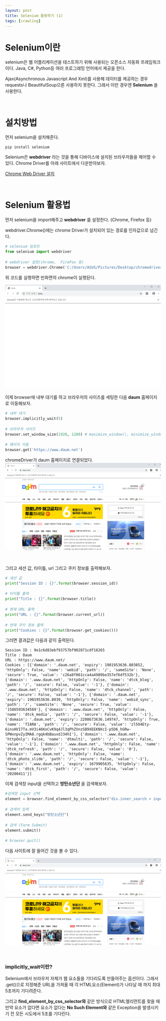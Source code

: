 ```yaml
---
layout: post
title: Selenium 활용하기 (1)
tags: [crawling]
---
```

# Selenium이란
selenium은 웹 어플리케이션을 테스트하기 위해 사용되는 오픈소스 자동화 프레임워크이다. Java, C#, Python등 여러 프로그래밍 언어에서 제공을 한다.

Ajax(Asynchronous Javascript And Xml)를 사용해 데이터를 제공하는 경우 requests나 BeautifulSoup으론 사용하지 못한다. 그래서 이런 경우엔 __Selenium__ 을 사용한다.

&nbsp;
&nbsp;
&nbsp;
&nbsp;

# 설치방법
먼저 selenium을 설치해준다.

~~~
pip install selenium
~~~

Selenium은 **webdriver** 라는 것을 통해 디바이스에 설치된 브라우저들을 제어할 수 있다. Chrome Driver를 아래 사이트에서 다운받아보자.

[Chrome Web Driver 설치](https://sites.google.com/a/chromium.org/chromedriver/downloads)

&nbsp;
&nbsp;
&nbsp;

# Selenium 활용법
먼저 selenium을 import해주고 __webdriver__ 를 설정한다. (Chrome, Firefox 등)

webdriver.Chrome()에는 chrome Driver가 설치되어 있는 경로를 인자값으로 넘긴다.
~~~python
# selenium 임포트
from selenium import webdriver

# webdriver 설정(chrome,  FireFox 등)
browser = webdriver.Chrome('C:/Users/ASUS/Pictures/Desktop/chromedriver.exe')
~~~

위 코드를 실행하면 빈화면의 chrome이 실행된다.

![Alt text](/public/post/2020_04_11_Selenium/chromeDriver.PNG)

이제 browser에 내부 대기를 하고 브라우저의 사이즈를 세팅한 다음 **daum** 홈페이지로 이동해보자.

~~~python
# 내부 대기
browser.implicitly_wait(5)

# 브라우저 사이즈
browser.set_window_size(1920, 1280) # maximize_window(), minimize_window()

# 페이지 이동
browser.get('https://www.daum.net')
~~~
chromeDriver가 daum 홈페이지로 연결되었다.
![Alt text](/public/post/2020_04_11_Selenium/daum.PNG)

&nbsp;

그리고 세션 값, 타이틀, url 그리고 쿠키 정보를 출력해보자.

~~~python
# 세션 값
print("Session ID : {}".format(browser.session_id))

# 타이틀 출력
print("Title : {}".format(browser.title))

# 현재 URL 출력
print("URL : {}".format(browser.current_url))

# 현재 쿠키 정보 출력
print("Cookies : {}".format(browser.get_cookies()))
~~~

그러면 결과값은 다음과 같이 출력된다.
~~~
Session ID : 9e1c6d83ebf93757bf902871cdf18265
Title : Daum
URL : https://www.daum.net/
Cookies : [{'domain': '.daum.net', 'expiry': 1901953636.803852, 'httpOnly': False, 'name': 'webid', 'path': '/', 'sameSite': 'None',
'secure': True, 'value': 'c26a8f061cca4a4989be357ef6df532b'}, {'domain': '.www.daum.net', 'httpOnly': False, 'name': 'dtck_blog', 'path': '/', 'secure': False, 'value': '-1'}, {'domain': '.www.daum.net', 'httpOnly': False, 'name': 'dtck_channel', 'path': '/', 'secure': False, 'value': '-1'}, {'domain': '.daum.net', 'expiry': 1901953636.8039, 'httpOnly': False, 'name': 'webid_sync', 'path': '/', 'sameSite': 'None', 'secure': True, 'value': '1586593634569'}, {'domain': '.www.daum.net', 'httpOnly': False, 'name': 'dtck_media', 'path': '/', 'secure': False, 'value': '-1'}, {'domain': '.daum.net', 'expiry': 2208673636.149747, 'httpOnly': True, 'name': 'TIARA', 'path': '/', 'secure': False, 'value': 'zl5O4Ety-6invHVI7Ta.mV3i46KoCvK9q4Jl3qPhZVnzSB9XEEKNXcI-p5D6_hGRw-SPWxnpvZyIMA8.rgqk4bBauxdJ34hI'}, {'domain': '.www.daum.net', 'httpOnly': False, 'name': 'dtmulti', 'path': '/', 'secure': False, 'value': '-1'}, {'domain': '.www.daum.net', 'httpOnly': False, 'name': 'dtck_refresh', 'path': '/', 'secure': False, 'value': '0'}, {'domain': '.www.daum.net', 'httpOnly': False, 'name': 'dtck_photo_slide', 'path': '/', 'secure': False, 'value': '-1'}, {'domain': '.www.daum.net', 'expiry': 1679905635, 'httpOnly': False, 'name': 'dtck_first', 'path': '/', 'secure': False, 'value': '20200411'}]
~~~

이제 검색창 input을 선택하고 __방탄소년단__ 을 검색해보자.

~~~python
#검색창 input 선택
element = browser.find_element_by_css_selector("div.inner_search > input.tf_keyword")

# 검색어 입력
element.send_keys("방탄소년단")

# 검색 (Form Submit)
element.submit()

# browser.quit()
~~~

다음 사이트에 잘 들어간 것을 볼 수 있다.

![Alt text](/public/post/2020_04_11_Selenium/daum.PNG)

&nbsp;
&nbsp;
&nbsp;

### implicitly_wait이란?
Selenium에서 브라우저 자체가 웹 요소들을 기다리도록 만들어주는 옵션이다. 그래서 .get()으로 지정해준 URL을 가져올 때 각 HTML요소(Element)가 나타날 때 까지 최대 5초까지 기다려준다.

그리고 **find_element_by_css_selector와** 같은 방식으로 HTML엘리먼트를 찾을 때 만약 요소가 없다면 요소가 없다는 **No Such Element와** 같은 Exception을 발생시키기 전 모든 시도에서 5초를 기다린다.
